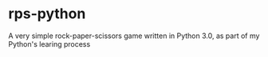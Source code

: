 # rps-python
A very simple rock-paper-scissors game written in Python 3.0, as part of my Python's learing process
